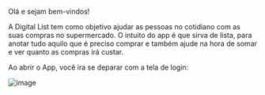 Olá e sejam bem-vindos!

A Digital List tem como objetivo ajudar as pessoas no cotidiano com as suas compras no supermercado. O intuito do app é que sirva de lista, para anotar tudo aquilo que é preciso comprar e também ajude na hora de somar e ver quanto as compras irá custar.

Ao abrir o App, você ira se deparar com a tela de login:

![image](https://drive.google.com/file/d/1-uvnRaGtlia9CHtNbvXWABl-ZEeBTsRG/view)
